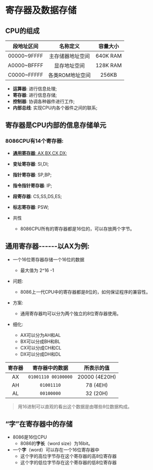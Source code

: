 # 寄存器及数据存储



## CPU的组成



| 段地址区间  |     名称定义     | 容量大小  |
| :---------: | :--------------: | :-------: |
| 00000~9FFFF | 主存储器地址空间 | 640K  RAM |
| A0000~BFFFF |   显存地址空间   | 128K RAM  |
| C0000~FFFFF | 各类ROM地址空间  |   256KB   |



- **运算器**: 进行信息处理;
- **寄存器**: 进行信息存储;
- **控制器**: 协调各种器件进行工作;
- **内部总线**: 实现CPU内各个器件之间的联系;





## 寄存器是CPU内部的信息存储单元



### 8086CPU有14个寄存器: 

- <u>**通用寄存器**: AX,BX,CX,DX;</u>
- **变址寄存器**: SI,DI;
- **指针寄存器**: SP,BP;
- **指令指针寄存器**: IP;
- **段寄存器**: CS,SS,DS,ES;
- **标志寄存器**: PSW;



- 共性
  - 8086CPU所有的寄存器都是16位的，可以存放两个字节。



## 通用寄存器------以AX为例:

- 一个16位寄存器存储一个16位的数据
  - 最大值为 2^16 -1



- 问题: 
  - 8086上一代CPU中的寄存器都是8位的，如何保证程序的兼容性。
- 方案: 
  - 通用寄存器均可以分为两个独立的8位寄存器使用。
- 细化: 
  - AX可以分为AH和AL
  - BX可以分成BH和BL
  - CX可以分成CH和CL
  - DX可以分成DH和DL




| 寄存器 |   寄存器中的数据    |  所表示的值   |
| :----: | :-----------------: | :-----------: |
|   AX   | `01001110 00100000` | 20000 (4E20H) |
|   AH   |     `01001110`      |   78 (4EH)    |
|   AL   |     `00100000`      |   32 (20H)    |

> 用16进制可以直观的看出这个数据是由哪些8位数据构成。





## “字”在寄存器中的存储



- 8086是16位CPU
  - 8086的**字长**（word size）为16bit。
- 一个**字**（word）可以存在一个16位寄存器中
  - 这个字的高位字节存在这个寄存器的高8位寄存器
  - 这个字的低位字节存在这个寄存器的低8位寄存器




